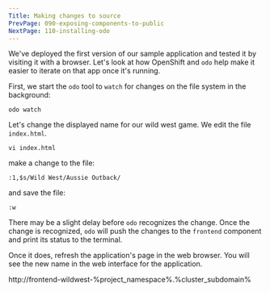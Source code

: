 ```yaml
---
Title: Making changes to source
PrevPage: 090-exposing-components-to-public
NextPage: 110-installing-odo
---
```


We've deployed the first version of our sample application and tested it by visiting it with a browser. Let's look at how OpenShift and ``odo`` help make it easier to iterate on that app once it's running.

First, we start the ``odo`` tool to ``watch`` for changes on the file system in the background:

```execute-2
odo watch
```

Let's change the displayed name for our wild west game. We edit the file `index.html`.

```execute-1
vi index.html
```

make a change to the file:

```execute-1
:1,$s/Wild West/Aussie Outback/
```

and save the file:

```execute-1
:w
```

There may be a slight delay before ``odo`` recognizes the change. Once the change is recognized, ``odo`` will push the changes to the ``frontend`` component and print its status to the terminal.

Once it does, refresh the application's page in the web browser. You will see the new name in the web interface for the application.

http://frontend-wildwest-%project_namespace%.%cluster_subdomain%
